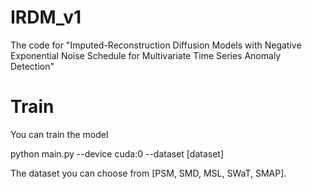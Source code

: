 # IRDM_v1
The code for "Imputed-Reconstruction Diffusion Models with Negative Exponential Noise Schedule for Multivariate Time Series Anomaly Detection"

# Train
You can train the model

python main.py --device cuda:0 --dataset [dataset]

The dataset you can choose from [PSM, SMD, MSL, SWaT, SMAP].
